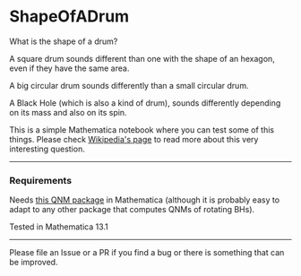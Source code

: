 # ShapeOfADrum

What is the shape of a drum?

A square drum sounds different than one with the shape of an hexagon, even if they have the same area. 

A big circular drum sounds differently than a small circular drum. 

A Black Hole (which is also a kind of drum), sounds differently depending on its mass and also on its spin.

This is a simple Mathematica notebook where you can test some of this things. Please check [Wikipedia's page](https://en.wikipedia.org/wiki/Hearing_the_shape_of_a_drum) to read more about this very interesting question.

----------------------------

### Requirements

Needs [this QNM package](https://github.com/jredondoyuste/MathematicaQNM) in Mathematica (although it is probably easy to adapt to any other package that computes QNMs of rotating BHs).

Tested in Mathematica 13.1

----------------------------

Please file an Issue or a PR if you find a bug or there is something that can be improved.

